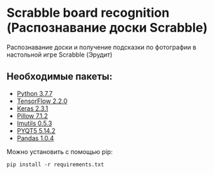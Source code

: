 # Scrabble board recognition (Распознавание доски Scrabble)
Распознавание доски и получение подсказки по фотографии в настольной игре Scrabble (Эрудит)

## Необходимые пакеты:
- [Python 3.7.7](https://www.python.org/)
- [TensorFlow 2.2.0](https://www.tensorflow.org/)
- [Keras 2.3.1](https://keras.io/)
- [Pillow 7.1.2](https://python-pillow.org/)
- [Imutils 0.5.3](https://github.com/jrosebr1/imutils)
- [PYQT5 5.14.2](https://pypi.org/project/PyQt5/)
- [Pandas 1.0.4](https://pandas.pydata.org/)

Можно установить с помощью pip:
```commandline
pip install -r requirements.txt
```
